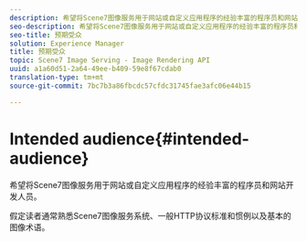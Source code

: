 ```yaml
---
description: 希望将Scene7图像服务用于网站或自定义应用程序的经验丰富的程序员和网站开发人员。
seo-description: 希望将Scene7图像服务用于网站或自定义应用程序的经验丰富的程序员和网站开发人员。
seo-title: 预期受众
solution: Experience Manager
title: 预期受众
topic: Scene7 Image Serving - Image Rendering API
uuid: a1a60d51-2a64-49ee-b409-59e8f67cdab0
translation-type: tm+mt
source-git-commit: 7bc7b3a86fbcdc57cfdc31745fae3afc06e44b15

---
```



# Intended audience{#intended-audience}

希望将Scene7图像服务用于网站或自定义应用程序的经验丰富的程序员和网站开发人员。

假定读者通常熟悉Scene7图像服务系统、一般HTTP协议标准和惯例以及基本的图像术语。
